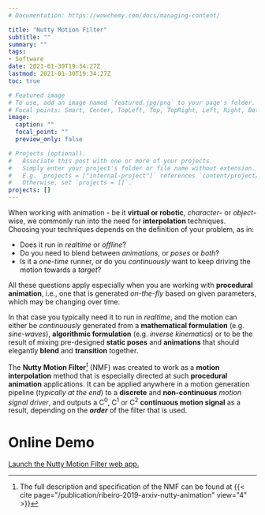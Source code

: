 ```yaml
---
# Documentation: https://wowchemy.com/docs/managing-content/

title: "Nutty Motion Filter"
subtitle: ""
summary: ""
tags:
- Software
date: 2021-01-30T19:34:27Z
lastmod: 2021-01-30T19:34:27Z
toc: true

# Featured image
# To use, add an image named `featured.jpg/png` to your page's folder.
# Focal points: Smart, Center, TopLeft, Top, TopRight, Left, Right, BottomLeft, Bottom, BottomRight.
image:
  caption: ""
  focal_point: ""
  preview_only: false

# Projects (optional).
#   Associate this post with one or more of your projects.
#   Simply enter your project's folder or file name without extension.
#   E.g. `projects = ["internal-project"]` references `content/project/deep-learning/index.md`.
#   Otherwise, set `projects = []`.
projects: []
---
```

When working with animation - be it **virtual or robotic**, *character*- or *object*-wise, we commonly run into the need for **interpolation** techniques.
Choosing your techniques depends on the definition of your problem, as in:
* Does it run in *realtime* or *offline*?
* Do you need to blend between *animations*, or *poses* or *both*?
* Is it a *one-time* runner, or do you *continuously* want to keep driving the motion towards a *target*?

All these questions apply especially when you are working with **procedural animation**, i.e., one that is generated *on-the-fly* based on given parameters, which may be changing over time.

In that case you typically need it to run in *realtime*, and the motion can either be *continuously* generated from a **mathematical formulation** (e.g. *sine-waves*), **algorithmic formulation** (e.g. *inverse kinematics*) or to be the result of mixing pre-designed **static poses** and **animations** that should elegantly **blend** and **transition** together.

The **Nutty Motion Filter**[^1] (NMF) was created to work as a **motion interpolation** method that is especially directed at such **procedural animation** applications.
It can be applied anywhere in a motion generation pipeline (*typically at the end*) to a **discrete** and **non-continuous** *motion signal driver*, and outputs a C<sup>0</sup>, C<sup>1</sup> or C<sup>2</sup> **continuous motion signal** as a result, depending on the ***order*** of the filter that is used.

# Online Demo
[Launch the Nutty Motion Filter web app.](/nutty/motionfilter.html)

[^1]: The full description and specification of the NMF can be found at {{< cite page="/publication/ribeiro-2019-arxiv-nutty-animation" view="4" >}}